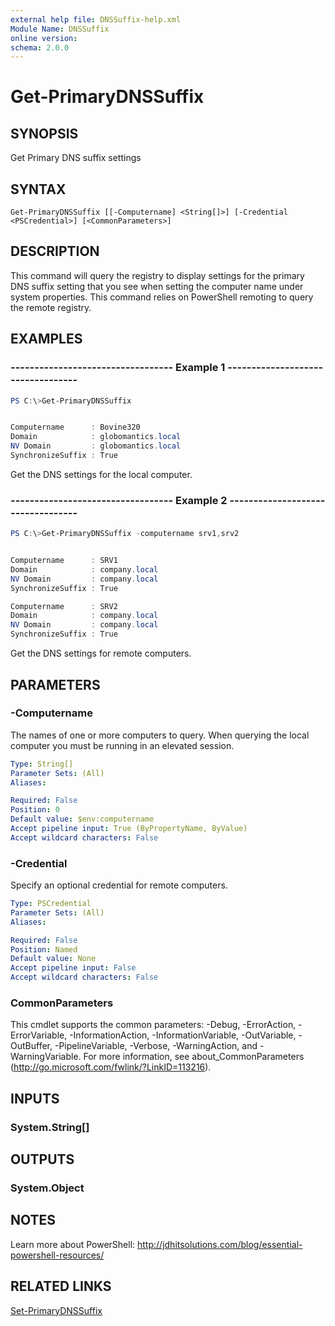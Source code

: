```yaml
---
external help file: DNSSuffix-help.xml
Module Name: DNSSuffix
online version:
schema: 2.0.0
---
```


# Get-PrimaryDNSSuffix

## SYNOPSIS
Get Primary DNS suffix settings

## SYNTAX

```
Get-PrimaryDNSSuffix [[-Computername] <String[]>] [-Credential <PSCredential>] [<CommonParameters>]
```

## DESCRIPTION
This command will query the registry to display settings for the primary DNS suffix setting that you see when setting the computer name under system properties. This command relies on PowerShell remoting to query the remote registry.

## EXAMPLES

### ---------------------------------- Example 1 ---------------------------------- 
```powershell
PS C:\>Get-PrimaryDNSSuffix


Computername      : Bovine320
Domain            : globomantics.local
NV Domain         : globomantics.local
SynchronizeSuffix : True
```

Get the DNS settings for the local computer.

### ---------------------------------- Example 2 ---------------------------------- 
```powershell
PS C:\>Get-PrimaryDNSSuffix -computername srv1,srv2


Computername      : SRV1
Domain            : company.local
NV Domain         : company.local
SynchronizeSuffix : True

Computername      : SRV2
Domain            : company.local
NV Domain         : company.local
SynchronizeSuffix : True
```

Get the DNS settings for remote computers.

## PARAMETERS

### -Computername
The names of one or more computers to query. When querying the local computer you must be running in an elevated session.

```yaml
Type: String[]
Parameter Sets: (All)
Aliases:

Required: False
Position: 0
Default value: $env:computername
Accept pipeline input: True (ByPropertyName, ByValue)
Accept wildcard characters: False
```

### -Credential
Specify an optional credential for remote computers.

```yaml
Type: PSCredential
Parameter Sets: (All)
Aliases:

Required: False
Position: Named
Default value: None
Accept pipeline input: False
Accept wildcard characters: False
```

### CommonParameters
This cmdlet supports the common parameters: -Debug, -ErrorAction, -ErrorVariable, -InformationAction, -InformationVariable, -OutVariable, -OutBuffer, -PipelineVariable, -Verbose, -WarningAction, and -WarningVariable. For more information, see about_CommonParameters (http://go.microsoft.com/fwlink/?LinkID=113216).

## INPUTS

### System.String[]

## OUTPUTS

### System.Object

## NOTES
Learn more about PowerShell: http://jdhitsolutions.com/blog/essential-powershell-resources/

## RELATED LINKS

[Set-PrimaryDNSSuffix]()